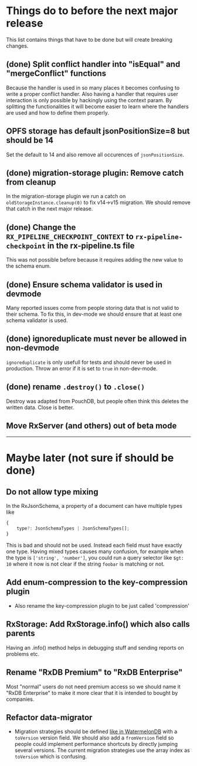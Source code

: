# Things do to before the next major release

This list contains things that have to be done but will create breaking changes.


## (done) Split conflict handler into "isEqual" and "mergeConflict" functions
Because the handler is used in so many places it becomes confusing to write a proper conflict handler.
Also having a handler that requires user interaction is only possible by hackingly using the context param.
By splitting the functionalities it will become easier to learn where the handlers are used and how to define them properly.

## OPFS storage has default jsonPositionSize=8 but should be 14

Set the default to 14 and also remove all occurences of `jsonPositionSize`.

## (done) migration-storage plugin: Remove catch from cleanup

In the migration-storage plugin we run a catch on `oldStorageInstance.cleanup(0)` to fix v14->v15 migration.
We should remove that catch in the next major release.


## (done) Change the `RX_PIPELINE_CHECKPOINT_CONTEXT` to `rx-pipeline-checkpoint` in the rx-pipeline.ts file

This was not possible before because it requires adding the new value to the schema enum.

## (done) Ensure schema validator is used in devmode

Many reported issues come from people storing data that is not valid to their schema.
To fix this, in dev-mode we should ensure that at least one schema validator is used.

## (done) ignoreduplicate must never be allowed in non-devmode

`ignoreduplicate` is only usefull for tests and should never be used in production. Throw an error if it is set to `true` in non-dev-mode.

## (done) rename `.destroy()` to `.close()`

Destroy was adapted from PouchDB, but people often think this deletes the written data. Close is better.

## Move RxServer (and others) out of beta mode

---------------------------------
# Maybe later (not sure if should be done)


## Do not allow type mixing

In the RxJsonSchema, a property of a document can have multiple types like

```ts
{
    type?: JsonSchemaTypes | JsonSchemaTypes[];
}
```

This is bad and should not be used. Instead each field must have exactly one type.
Having mixed types causes many confusion, for example when the type is `['string', 'number']`,
you could run a query selector like `$gt: 10` where it now is not clear if the string `foobar` is matching or not.

## Add enum-compression to the key-compression plugin
- Also rename the key-compression plugin to be just called 'compression'

## RxStorage: Add RxStorage.info() which also calls parents

Having an .info() method helps in debugging stuff and sending reports on problems etc.


## Rename "RxDB Premium" to "RxDB Enterprise"

Most "normal" users do not need premium access so we should name it "RxDB Enterprise" to make it more clear that it is intended to bought by companies.


## Refactor data-migrator

 - Migration strategies should be defined [like in WatermelonDB](https://nozbe.github.io/WatermelonDB/Advanced/Migrations.html) with a `toVersion` version field. We should also add a `fromVersion` field so people could implement performance shortcuts by directly jumping several versions. The current migration strategies use the array index as `toVersion` which is confusing.
